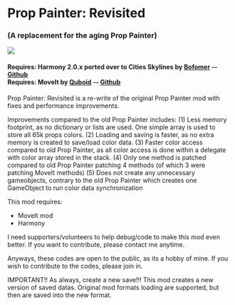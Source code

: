 ﻿# Prop Painter: Revisited 
### __(A replacement for the aging Prop Painter)__
<a href="LICENSE">
	<img src="https://img.shields.io/badge/license-MIT-green" />
</a>

#### Requires: Harmony 2.0.x ported over to Cities Skylines by [Bofomer](https://github.com/boformer) -- [Github](https://github.com/boformer/CitiesHarmony)<br>Requires: MoveIt by [Quboid](https://github.com/Quboid) -- [Github](https://github.com/Quboid/CS-MoveIt)
Prop Painter: Revisited is a re-write of the original Prop Painter mod with fixes and performance improvements.

Improvements compared to the old Prop Painter includes:
(1) Less memory footprint, as no dictionary or lists are used. One simple array is used to store all 65k props colors.
(2) Loading and saving is faster, as no extra memory is created to save/load color data.
(3) Faster color access compared to old Prop Painter, as all color access is done within a delegate with color array stored in the stack.
(4) Only one method is patched compared to old Prop Painter patching 4 methods (of which 3 were patching MoveIt methods)
(5) Does not create any unnecessary gameobjects, contrary to the old Prop Painter which creates one GameObject to run color data synchronization

This mod requires:
- MoveIt mod
- Harmony

I need supporters/volunteers to help debug/code to make this mod even better. If you want to contribute, please contact me anytime.

Anyways, these codes are open to the public, as its a hobby of mine. If you wish to contribute to the codes, please join in.

IMPORTANT!! As always, create a new save!!! This mod creates a new version of saved datas. Original mod formats loading are supported, but then are saved into the new format.


